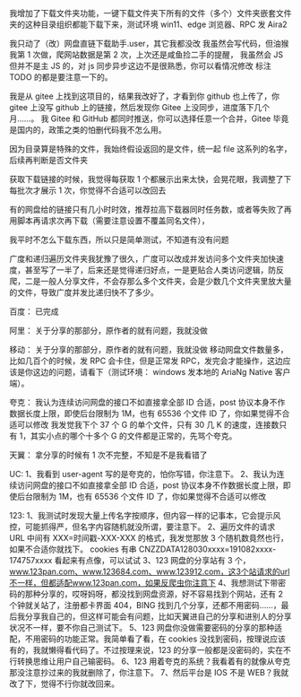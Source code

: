 我增加了下载文件夹功能，一键下载文件夹下所有的文件（多个）文件夹嵌套文件夹的这种目录组织都能下载下来，测试环境 win11、edge 浏览器、RPC 发 Aira2

我只动了（改）网盘直链下载助手.user，其它我都没改
我虽然会写代码，但油猴我第 1 次做，爬网站数据是第 2 次，上次还是咸鱼捡二手的提醒，
我虽然会 JS 但并不是主 JS 的，对 js 同步异步这边不是很熟悉，你可以看情况修改
标注 TODO 的都是要注意一下的。

我是从 gitee 上找到这项目的，结果我改好了，才看到你 github 也上传了，你 gitee 上没写 github 上的链接，然后发现你 Gitee 上没同步，进度落下几个月……。
我 Gitee 和 GitHub 都同时推送，你可以选择任意一个合并，Gitee 毕竟是国内的，政策之类的怕删代码我不怎么用。

因为目录算是特殊的文件，我始终假设返回的是文件，统一起 file 这系列的名字，后续再判断是否文件夹

获取下载链接的时候，我觉得每获取 1 个都展示出来太快，会晃花眼，我调整了下每批次才展示 1 次，你觉得不合适可以改回去

有的网盘给的链接只有几小时时效，推荐拉高下载器同时任务数，或者等失败了再用脚本再请求次再下载（需要注意设置不覆盖同名文件），

我平时不怎么下载东西，所以只是简单测试，不知道有没有问题

广度和递归遍历文件夹我犹豫了很久，广度可以改成并发访问多个文件夹加快速度，甚至写了一半了，后来还是觉得递归好点，一是更贴合人类访问逻辑，防反爬，二是一般人分享文件，不会存那么多个文件夹，会是少数几个文件夹里放大量的文件，导致广度并发比递归快不了多少。

百度：
已完成

阿里：
关于分享的那部分，原作者的就有问题，我就没做

移动：
关于分享的那部分，原作者的就有问题，我就没做
移动网盘文件数量多，比如几百个的时候，发 RPC 会卡住，但是正常发 RPC，发完会才能操作，这边应该是你这边的问题，请看下（测试环境： windows 发本地的 AriaNg Native 客户端）。

夸克：
我认为连续访问网盘的接口不如直接拿全部 ID 合适，post 协议本身不作数据长度上限，即使后台限制为 1M，也有 65536 个文件 ID 了，你如果觉得不合适可以修改
我发觉我下个 37 个 G 的单个文件，只有 30 几 K 的速度，连接数只有 1，其实小点的哪个十多个 G 的文件都是正常的，先骂个夸克。

天翼：
拿分享的时候有 1 次不完整，不知是不是我看错了

UC:
1、我看到 user-agent 写的是夸克的，怕你写错，你注意下。
2、我认为连续访问网盘的接口不如直接拿全部 ID 合适，post 协议本身不作数据长度上限，即使后台限制为 1M，也有 65536 个文件 ID 了，你如果觉得不合适可以修改

123:
1、我测试时发现大量上传名字按顺序，但内容一样的记事本，它会提示风控，可能抓得严，但名字内容随机就没所谓，要注意下。
2、遍历文件的请求 URL 中间有 XXX=时间戳-XXX-XXX 的格式，我发觉那放 3 个随机数竟然也行，如果不合适你就找下。
cookies 有串 CNZZDATA128030xxxx=191082xxxx-174757xxxx 看起来有点像，可以试试
3、123 网盘的分享站有 3 个，www.123pan.com、www.123684.com、www.123912.com，这3个站请求的url不一样，但都适配www.123pan.com，如果反爬虫你注意下
4、我想测试下带密码的那种分享的，哎呀妈呀，都没找到网盘资源，好不容易找到个网站，还有 2 个钟就关站了，注册都卡界面 404，BING 找到几个分享，还都不用密码……，最后我分享我自己的，但这样可能会有问题，比如天翼进自己的分享和进别人的分享状况不一样，要不你自己测试下。
5、123 网盘你没做需要密码的分享的那种适配，不用密码的功能正常。我简单看了看，在 cookies 没找到密码，按理说应该有的，我就懒得看代码了。不过按理来说，123 的分享一般都是没密码的，实在不行转换思维让用户自己输密码。
6、123 用着夸克的系统？我看着有的就像从夸克那没注意抄过来的我就删除了，你注意下。
7、然后平台是 IOS 不是 WEB？我就改了下，觉得不行你就改回来。
